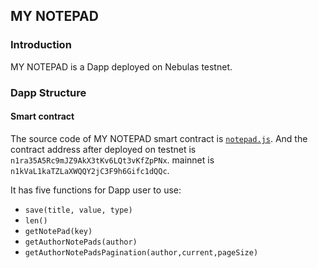 ## MY NOTEPAD

### Introduction
MY NOTEPAD is a Dapp deployed on Nebulas testnet.

### Dapp Structure
#### Smart contract
The source code of MY NOTEPAD smart contract is [`notepad.js`](notepad/notepad.js). And the contract address after deployed on testnet is `n1ra35A5Rc9mJZ9AkX3tKv6LQt3vKfZpPNx`.
mainnet is `n1kVaL1kaTZLaXWQQY2jC3F9h6Gifc1dQQc`.

It has five functions for Dapp user to use:
* `save(title, value, type)`
* `len()`
* `getNotePad(key)`
* `getAuthorNotePads(author)`
* `getAuthorNotePadsPagination(author,current,pageSize)`
